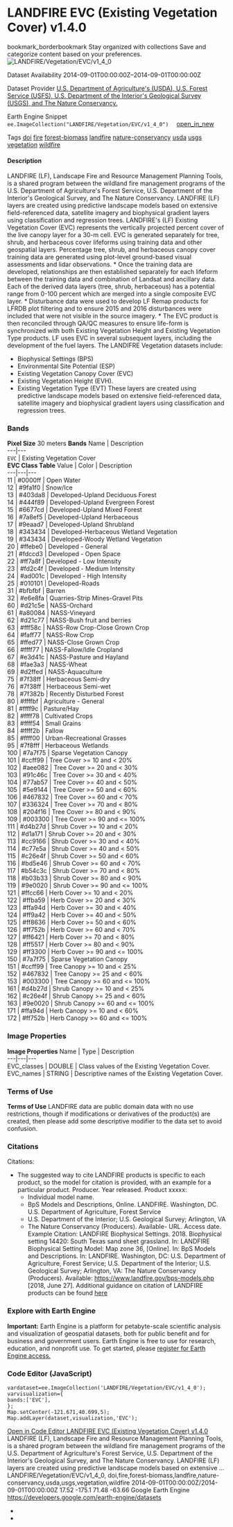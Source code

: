 
#  LANDFIRE EVC (Existing Vegetation Cover) v1.4.0 
bookmark_borderbookmark Stay organized with collections  Save and categorize content based on your preferences. 
![LANDFIRE/Vegetation/EVC/v1_4_0](https://developers.google.com/earth-engine/datasets/images/LANDFIRE/LANDFIRE_Vegetation_EVC_v1_4_0_sample.png) 

Dataset Availability
    2014-09-01T00:00:00Z–2014-09-01T00:00:00Z 

Dataset Provider
     [ U.S. Department of Agriculture's (USDA), U.S. Forest Service (USFS), U.S. Department of the Interior's Geological Survey (USGS), and The Nature Conservancy. ](https://landfire.gov/) 

Earth Engine Snippet
     `    ee.ImageCollection("LANDFIRE/Vegetation/EVC/v1_4_0")   ` [ open_in_new ](https://code.earthengine.google.com/?scriptPath=Examples:Datasets/LANDFIRE/LANDFIRE_Vegetation_EVC_v1_4_0) 

Tags
     [doi](https://developers.google.com/earth-engine/datasets/tags/doi) [fire](https://developers.google.com/earth-engine/datasets/tags/fire) [forest-biomass](https://developers.google.com/earth-engine/datasets/tags/forest-biomass) [landfire](https://developers.google.com/earth-engine/datasets/tags/landfire) [nature-conservancy](https://developers.google.com/earth-engine/datasets/tags/nature-conservancy) [usda](https://developers.google.com/earth-engine/datasets/tags/usda) [usgs](https://developers.google.com/earth-engine/datasets/tags/usgs) [vegetation](https://developers.google.com/earth-engine/datasets/tags/vegetation) [wildfire](https://developers.google.com/earth-engine/datasets/tags/wildfire)
#### Description
LANDFIRE (LF), Landscape Fire and Resource Management Planning Tools, is a shared program between the wildland fire management programs of the U.S. Department of Agriculture's Forest Service, U.S. Department of the Interior's Geological Survey, and The Nature Conservancy.
LANDFIRE (LF) layers are created using predictive landscape models based on extensive field-referenced data, satellite imagery and biophysical gradient layers using classification and regression trees.
LANDFIRE's (LF) Existing Vegetation Cover (EVC) represents the vertically projected percent cover of the live canopy layer for a 30-m cell. EVC is generated separately for tree, shrub, and herbaceous cover lifeforms using training data and other geospatial layers. Percentage tree, shrub, and herbaceous canopy cover training data are generated using plot-level ground-based visual assessments and lidar observations. * Once the training data are developed, relationships are then established separately for each lifeform between the training data and combination of Landsat and ancillary data. Each of the derived data layers (tree, shrub, herbaceous) has a potential range from 0-100 percent which are merged into a single composite EVC layer. * Disturbance data were used to develop LF Remap products for LFRDB plot filtering and to ensure 2015 and 2016 disturbances were included that were not visible in the source imagery. * The EVC product is then reconciled through QA/QC measures to ensure life-form is synchronized with both Existing Vegetation Height and Existing Vegetation Type products. LF uses EVC in several subsequent layers, including the development of the fuel layers.
The LANDIFRE Vegetation datasets include:
  * Biophysical Settings (BPS)
  * Environmental Site Potential (ESP)
  * Existing Vegetation Canopy Cover (EVC)
  * Existing Vegetation Height (EVH).
  * Existing Vegetation Type (EVT) These layers are created using predictive landscape models based on extensive field-referenced data, satellite imagery and biophysical gradient layers using classification and regression trees.


### Bands
**Pixel Size** 30 meters 
**Bands**
Name | Description  
---|---  
`EVC` | Existing Vegetation Cover  
**EVC Class Table**
Value | Color | Description  
---|---|---  
11 | #0000ff | Open Water  
12 | #9fa1f0 | Snow/Ice  
13 | #403da8 | Developed-Upland Deciduous Forest  
14 | #444f89 | Developed-Upland Evergreen Forest  
15 | #6677cd | Developed-Upland Mixed Forest  
16 | #7a8ef5 | Developed-Upland Herbaceous  
17 | #9eaad7 | Developed-Upland Shrubland  
18 | #343434 | Developed-Herbaceous Wetland Vegetation  
19 | #343434 | Developed-Woody Wetland Vegetation  
20 | #ffebe0 | Developed - General  
21 | #fdccd3 | Developed - Open Space  
22 | #ff7a8f | Developed - Low Intensity  
23 | #fd2c4f | Developed - Medium Intensity  
24 | #ad001c | Developed - High Intensity  
25 | #010101 | Developed-Roads  
31 | #bfbfbf | Barren  
32 | #e6e8fa | Quarries-Strip Mines-Gravel Pits  
60 | #d21c5e | NASS-Orchard  
61 | #a80084 | NASS-Vineyard  
62 | #d21c77 | NASS-Bush fruit and berries  
63 | #fff58c | NASS-Row Crop-Close Grown Crop  
64 | #faff77 | NASS-Row Crop  
65 | #ffed77 | NASS-Close Grown Crop  
66 | #ffff77 | NASS-Fallow/Idle Cropland  
67 | #e3d41c | NASS-Pasture and Hayland  
68 | #fae3a3 | NASS-Wheat  
69 | #d2ffed | NASS-Aquaculture  
75 | #7f38ff | Herbaceous Semi-dry  
76 | #7f38ff | Herbaceous Semi-wet  
78 | #7f382b | Recently Disturbed Forest  
80 | #ffffbf | Agriculture - General  
81 | #ffff9c | Pasture/Hay  
82 | #ffff78 | Cultivated Crops  
83 | #ffff54 | Small Grains  
84 | #ffff2b | Fallow  
85 | #ffff00 | Urban-Recreational Grasses  
95 | #7f8fff | Herbaceous Wetlands  
100 | #7a7f75 | Sparse Vegetation Canopy  
101 | #ccff99 | Tree Cover >= 10 and < 20%  
102 | #aee082 | Tree Cover >= 20 and < 30%  
103 | #91c46c | Tree Cover >= 30 and < 40%  
104 | #77ab57 | Tree Cover >= 40 and < 50%  
105 | #5e9144 | Tree Cover >= 50 and < 60%  
106 | #467832 | Tree Cover >= 60 and < 70%  
107 | #336324 | Tree Cover >= 70 and < 80%  
108 | #204f16 | Tree Cover >= 80 and < 90%  
109 | #003300 | Tree Cover >= 90 and <= 100%  
111 | #d4b27d | Shrub Cover >= 10 and < 20%  
112 | #d1a171 | Shrub Cover >= 20 and < 30%  
113 | #cc9166 | Shrub Cover >= 30 and < 40%  
114 | #c77e5a | Shrub Cover >= 40 and < 50%  
115 | #c26e4f | Shrub Cover >= 50 and < 60%  
116 | #bd5e46 | Shrub Cover >= 60 and < 70%  
117 | #b54c3c | Shrub Cover >= 70 and < 80%  
118 | #b03b33 | Shrub Cover >= 80 and < 90%  
119 | #9e0020 | Shrub Cover >= 90 and <= 100%  
121 | #ffcc66 | Herb Cover >= 10 and < 20%  
122 | #ffba59 | Herb Cover >= 20 and < 30%  
123 | #ffa94d | Herb Cover >= 30 and < 40%  
124 | #ff9a42 | Herb Cover >= 40 and < 50%  
125 | #ff8636 | Herb Cover >= 50 and < 60%  
126 | #ff752b | Herb Cover >= 60 and < 70%  
127 | #ff6421 | Herb Cover >= 70 and < 80%  
128 | #ff5517 | Herb Cover >= 80 and < 90%  
129 | #ff3300 | Herb Cover >= 90 and <= 100%  
150 | #7a7f75 | Sparse Vegetation Canopy  
151 | #ccff99 | Tree Canopy >= 10 and < 25%  
152 | #467832 | Tree Canopy >= 25 and < 60%  
153 | #003300 | Tree Canopy >= 60 and <= 100%  
161 | #d4b27d | Shrub Canopy >= 10 and < 25%  
162 | #c26e4f | Shrub Canopy >= 25 and < 60%  
163 | #9e0020 | Shrub Canopy >= 60 and <= 100%  
171 | #ffa94d | Herb Canopy >= 10 and < 60%  
172 | #ff752b | Herb Canopy >= 60 and <= 100%  
### Image Properties
**Image Properties**
Name | Type | Description  
---|---|---  
EVC_classes | DOUBLE | Class values of the Existing Vegetation Cover.  
EVC_names | STRING | Descriptive names of the Existing Vegetation Cover.  
### Terms of Use
**Terms of Use**
LANDFIRE data are public domain data with no use restrictions, though if modifications or derivatives of the product(s) are created, then please add some descriptive modifier to the data set to avoid confusion.
### Citations
Citations:
  * The suggested way to cite LANDFIRE products is specific to each product, so the model for citation is provided, with an example for a particular product. Producer. Year released. Product xxxxx:
    * Individual model name.
    * BpS Models and Descriptions, Online. LANDFIRE. Washington, DC. U.S. Department of Agriculture, Forest Service
    * U.S. Department of the Interior; U.S. Geological Survey; Arlington, VA
    * The Nature Conservancy (Producers). Available- URL. Access date.
Example Citation: LANDFIRE Biophysical Settings. 2018. Biophysical setting 14420: South Texas sand sheet grassland. In: LANDFIRE Biophysical Setting Model: Map zone 36, [Online]. In: BpS Models and Descriptions. In: LANDFIRE. Washington, DC: U.S. Department of Agriculture, Forest Service; U.S. Department of the Interior; U.S. Geological Survey; Arlington, VA: The Nature Conservancy (Producers). Available: <https://www.landfire.gov/bps-models.php> [2018, June 27]. Additional guidance on citation of LANDFIRE products can be found [here](https://landfire.gov/data/citation)


### Explore with Earth Engine
**Important:** Earth Engine is a platform for petabyte-scale scientific analysis and visualization of geospatial datasets, both for public benefit and for business and government users. Earth Engine is free to use for research, education, and nonprofit use. To get started, please [register for Earth Engine access.](https://console.cloud.google.com/earth-engine)
### Code Editor (JavaScript)
```
vardataset=ee.ImageCollection('LANDFIRE/Vegetation/EVC/v1_4_0');
varvisualization={
bands:['EVC'],
};
Map.setCenter(-121.671,40.699,5);
Map.addLayer(dataset,visualization,'EVC');
```
[ Open in Code Editor ](https://code.earthengine.google.com/?scriptPath=Examples:Datasets/LANDFIRE/LANDFIRE_Vegetation_EVC_v1_4_0)
[ LANDFIRE EVC (Existing Vegetation Cover) v1.4.0 ](https://developers.google.com/earth-engine/datasets/catalog/LANDFIRE_Vegetation_EVC_v1_4_0)
LANDFIRE (LF), Landscape Fire and Resource Management Planning Tools, is a shared program between the wildland fire management programs of the U.S. Department of Agriculture's Forest Service, U.S. Department of the Interior's Geological Survey, and The Nature Conservancy. LANDFIRE (LF) layers are created using predictive landscape models based on extensive …
LANDFIRE/Vegetation/EVC/v1_4_0, doi,fire,forest-biomass,landfire,nature-conservancy,usda,usgs,vegetation,wildfire 
2014-09-01T00:00:00Z/2014-09-01T00:00:00Z
17.52 -175.1 71.48 -63.66 
Google Earth Engine
https://developers.google.com/earth-engine/datasets
  * [ ](https://doi.org/https://landfire.gov/)
  * [ ](https://doi.org/https://developers.google.com/earth-engine/datasets/catalog/LANDFIRE_Vegetation_EVC_v1_4_0)


